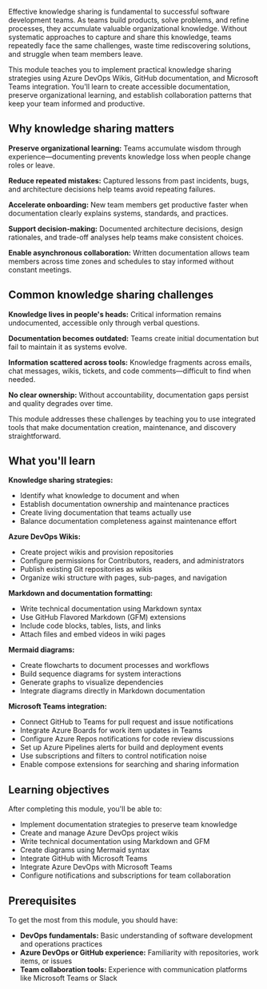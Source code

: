 Effective knowledge sharing is fundamental to successful software development teams. As teams build products, solve problems, and refine processes, they accumulate valuable organizational knowledge. Without systematic approaches to capture and share this knowledge, teams repeatedly face the same challenges, waste time rediscovering solutions, and struggle when team members leave.

This module teaches you to implement practical knowledge sharing strategies using Azure DevOps Wikis, GitHub documentation, and Microsoft Teams integration. You'll learn to create accessible documentation, preserve organizational learning, and establish collaboration patterns that keep your team informed and productive.

## Why knowledge sharing matters

**Preserve organizational learning:** Teams accumulate wisdom through experience—documenting prevents knowledge loss when people change roles or leave.

**Reduce repeated mistakes:** Captured lessons from past incidents, bugs, and architecture decisions help teams avoid repeating failures.

**Accelerate onboarding:** New team members get productive faster when documentation clearly explains systems, standards, and practices.

**Support decision-making:** Documented architecture decisions, design rationales, and trade-off analyses help teams make consistent choices.

**Enable asynchronous collaboration:** Written documentation allows team members across time zones and schedules to stay informed without constant meetings.

## Common knowledge sharing challenges

**Knowledge lives in people's heads:** Critical information remains undocumented, accessible only through verbal questions.

**Documentation becomes outdated:** Teams create initial documentation but fail to maintain it as systems evolve.

**Information scattered across tools:** Knowledge fragments across emails, chat messages, wikis, tickets, and code comments—difficult to find when needed.

**No clear ownership:** Without accountability, documentation gaps persist and quality degrades over time.

This module addresses these challenges by teaching you to use integrated tools that make documentation creation, maintenance, and discovery straightforward.

## What you'll learn

**Knowledge sharing strategies:**

- Identify what knowledge to document and when
- Establish documentation ownership and maintenance practices
- Create living documentation that teams actually use
- Balance documentation completeness against maintenance effort

**Azure DevOps Wikis:**

- Create project wikis and provision repositories
- Configure permissions for Contributors, readers, and administrators
- Publish existing Git repositories as wikis
- Organize wiki structure with pages, sub-pages, and navigation

**Markdown and documentation formatting:**

- Write technical documentation using Markdown syntax
- Use GitHub Flavored Markdown (GFM) extensions
- Include code blocks, tables, lists, and links
- Attach files and embed videos in wiki pages

**Mermaid diagrams:**

- Create flowcharts to document processes and workflows
- Build sequence diagrams for system interactions
- Generate graphs to visualize dependencies
- Integrate diagrams directly in Markdown documentation

**Microsoft Teams integration:**

- Connect GitHub to Teams for pull request and issue notifications
- Integrate Azure Boards for work item updates in Teams
- Configure Azure Repos notifications for code review discussions
- Set up Azure Pipelines alerts for build and deployment events
- Use subscriptions and filters to control notification noise
- Enable compose extensions for searching and sharing information

## Learning objectives

After completing this module, you'll be able to:

- Implement documentation strategies to preserve team knowledge
- Create and manage Azure DevOps project wikis
- Write technical documentation using Markdown and GFM
- Create diagrams using Mermaid syntax
- Integrate GitHub with Microsoft Teams
- Integrate Azure DevOps with Microsoft Teams
- Configure notifications and subscriptions for team collaboration

## Prerequisites

To get the most from this module, you should have:

- **DevOps fundamentals:** Basic understanding of software development and operations practices
- **Azure DevOps or GitHub experience:** Familiarity with repositories, work items, or issues
- **Team collaboration tools:** Experience with communication platforms like Microsoft Teams or Slack
